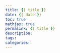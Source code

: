 ```yaml
---
title: {{ title }}
date: {{ date }}
toc: true
mathjax: true
permalink: {{ title }}
description: 
tags: 
categories: 
---
```

